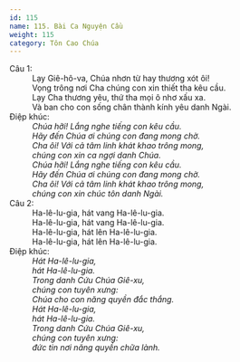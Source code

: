 ```yaml
---
id: 115
name: 115. Bài Ca Nguyện Cầu
weight: 115
category: Tôn Cao Chúa
---
```

<dl><dt>Câu 1:</dt><dd data-verse="1">Lạy Giê-hô-va, Chúa nhơn từ hay thương xót ôi! <br/>Vọng trông nơi Cha chúng con xin thiết tha kêu cầu. <br/>Lạy Cha thương yêu, thứ tha mọi ô nhơ xấu xa. <br/>Và ban cho con sống chân thành kính yêu danh Ngài. <dt>Điệp khúc:</dt><dd data-chorus="1"><em>Chúa hỡi! Lắng nghe tiếng con kêu cầu. <br/>Hãy đến Chúa ơi chúng con đang mong chờ. <br/>Cha ôi! Với cả tâm linh khát khao trông mong, <br/>chúng con xin ca ngợi danh Chúa. <br/>Chúa hỡi! Lắng nghe tiếng con kêu cầu. <br/>Hãy đến Chúa ơi chúng con đang mong chờ. <br/>Cha ôi! Với cả tâm linh khát khao trông mong, <br/>chúng con xin chúc tôn danh Ngài. </em></dd><dt>Câu 2:</dt><dd data-verse="2">Ha-lê-lu-gia, hát vang Ha-lê-lu-gia. <br/>Ha-lê-lu-gia, hát vang Ha-lê-lu-gia. <br/>Ha-lê-lu-gia, hát lên Ha-lê-lu-gia. <br/>Ha-lê-lu-gia, hát lên Ha-lê-lu-gia. </dd><dt>Điệp khúc:</dt><dd data-chorus="2"><em>Hát Ha-lê-lu-gia, <br/>hát Ha-lê-lu-gia. <br/>Trong danh Cứu Chúa Giê-xu, <br/>chúng con tuyên xưng: <br/>Chúa cho con năng quyền đắc thắng. <br/>Hát Ha-lê-lu-gia, <br/>hát Ha-lê-lu-gia. <br/>Trong danh Cứu Chúa Giê-xu, <br/>chúng con tuyên xưng: <br/>đức tin nơi năng quyền chữa lành. </em></dd></dl>

